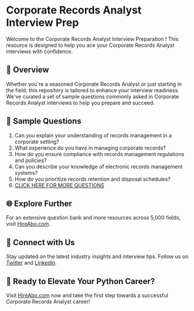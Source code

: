 # Corporate Records Analyst Interview Prep

Welcome to the Corporate Records Analyst Interview Preparation ! This resource is designed to help you ace your Corporate Records Analyst interviews with confidence.

## 🚀 Overview

Whether you're a seasoned Corporate Records Analyst or just starting in the field, this repository is tailored to enhance your interview readiness. We've curated a set of sample questions commonly asked in Corporate Records Analyst interviews to help you prepare and succeed.

## 📝 Sample Questions

1. Can you explain your understanding of records management in a corporate setting?
2. What experience do you have in managing corporate records?
3. How do you ensure compliance with records management regulations and policies?
4. Can you describe your knowledge of electronic records management systems?
5. How do you prioritize records retention and disposal schedules?
6. [CLICK HERE FOR MORE QUESTIONS](https://hireabo.com/job/18_3_29/Corporate%20Records%20Analyst)

## 🌐 Explore Further

For an extensive question bank and more resources across 5,000 fields, visit [HireAbo.com](https://www.hireabo.com).

## 📱 Connect with Us

Stay updated on the latest industry insights and interview tips. Follow us on [Twitter](https://twitter.com/hireabo) and [LinkedIn](https://www.linkedin.com/in/hire-abo-3609972a8/).

## 🚀 Ready to Elevate Your Python Career?

Visit [HireAbo.com](https://www.hireabo.com) now and take the first step towards a successful Corporate Records Analyst career!